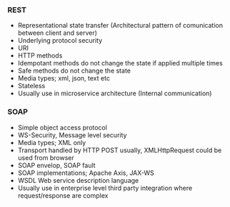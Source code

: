 ### REST

- Representational state transfer (Architectural pattern of comunication between client and server)
- Underlying protocol security
- URI
- HTTP methods
- Idempotant methods do not change the state if applied multiple times
- Safe methods do not change the state
- Media types; xml, json, text etc
- Stateless
- Usually use in microservice architecture (Internal communication)

### SOAP

- Simple object access protocol
- WS-Security, Message level security
- Media types; XML only
- Transport handled by HTTP POST usually, XMLHttpRequest could be used from browser
- SOAP envelop, SOAP fault
- SOAP implementations; Apache Axis, JAX-WS
- WSDL Web service description language
- Usually use in enterprise level third party integration where request/response are complex
